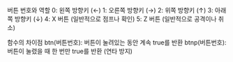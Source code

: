 버튼 번호와 역할
0: 왼쪽 방향키 (←)
1: 오른쪽 방향키 (→)
2: 위쪽 방향키 (↑)
3: 아래쪽 방향키 (↓)
4: X 버튼 (일반적으로 점프나 확인)
5: Z 버튼 (일반적으로 공격이나 취소)

함수의 차이점
btn(버튼번호): 버튼이 눌려있는 동안 계속 true를 반환
btnp(버튼번호): 버튼이 눌렸을 때 한 번만 true를 반환 (연타 방지)
